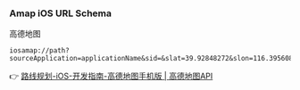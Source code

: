 ### Amap iOS URL Schema

高德地图

```
iosamap://path?sourceApplication=applicationName&sid=&slat=39.92848272&slon=116.39560823&sname=A&did=&dlat=39.98848272&dlon=116.47560823&dname=B&dev=0&t=0
```

👉 [路线规划-iOS-开发指南-高德地图手机版 | 高德地图API](https://www.dropbox.com/s/99yr8rovi9tiyjh/%E8%B7%AF%E7%BA%BF%E8%A7%84%E5%88%92-iOS-%E5%BC%80%E5%8F%91%E6%8C%87%E5%8D%97-%E9%AB%98%E5%BE%B7%E5%9C%B0%E5%9B%BE%E6%89%8B%E6%9C%BA%E7%89%88%20%7C%20%E9%AB%98%E5%BE%B7%E5%9C%B0%E5%9B%BEAPI.html?dl=0)
